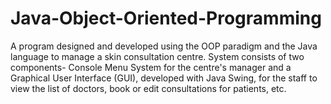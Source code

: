 # Java-Object-Oriented-Programming
A program designed and developed using the OOP paradigm and the Java language to manage a skin consultation centre. System consists of two components- Console Menu System for the centre's manager and a Graphical User Interface (GUI), developed with Java Swing, for the staff to view the list of doctors, book or edit
consultations for patients, etc. 
